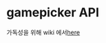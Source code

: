 # gamepicker API

가독성을 위해 wiki  에서<a href='https://github.com/ansrl0107/GamePickerAPI.wiki.git'>here</a>